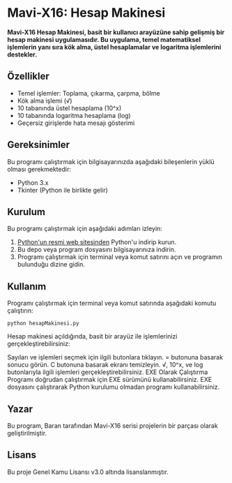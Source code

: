 # Mavi-X16: Hesap Makinesi

**Mavi-X16 Hesap Makinesi, basit bir kullanıcı arayüzüne sahip gelişmiş bir hesap makinesi uygulamasıdır. Bu uygulama, temel matematiksel işlemlerin yanı sıra kök alma, üstel hesaplamalar ve logaritma işlemlerini destekler.**

## Özellikler

- Temel işlemler: Toplama, çıkarma, çarpma, bölme
- Kök alma işlemi (√)
- 10 tabanında üstel hesaplama (10^x)
- 10 tabanında logaritma hesaplama (log)
- Geçersiz girişlerde hata mesajı gösterimi

## Gereksinimler

Bu programı çalıştırmak için bilgisayarınızda aşağıdaki bileşenlerin yüklü olması gerekmektedir:

- Python 3.x
- Tkinter (Python ile birlikte gelir)

## Kurulum

Bu programı çalıştırmak için aşağıdaki adımları izleyin:

1. [Python'un resmi web sitesinden](https://www.python.org/downloads/) Python'u indirip kurun.
2. Bu depo veya program dosyasını bilgisayarınıza indirin.
3. Programı çalıştırmak için terminal veya komut satırını açın ve programın bulunduğu dizine gidin.

## Kullanım

Programı çalıştırmak için terminal veya komut satırında aşağıdaki komutu çalıştırın:

```
python hesapMakinesi.py
```
Hesap makinesi açıldığında, basit bir arayüz ile işlemlerinizi gerçekleştirebilirsiniz:

Sayıları ve işlemleri seçmek için ilgili butonlara tıklayın.
= butonuna basarak sonucu görün.
C butonuna basarak ekranı temizleyin.
√, 10^x, ve log butonlarıyla ilgili işlemleri gerçekleştirebilirsiniz.
EXE Olarak Çalıştırma
Programı doğrudan çalıştırmak için EXE sürümünü kullanabilirsiniz. EXE dosyasını çalıştırarak Python kurulumu olmadan programı kullanabilirsiniz.

## Yazar
Bu program, Baran tarafından Mavi-X16 serisi projelerin bir parçası olarak geliştirilmiştir.

## Lisans
Bu proje Genel Kamu Lisansı v3.0 altında lisanslanmıştır.
